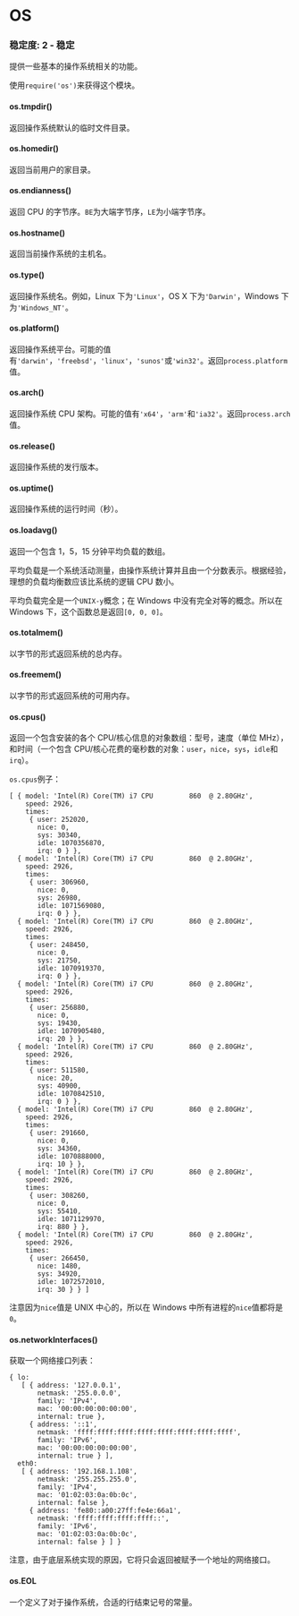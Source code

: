 # OS

### 稳定度: 2 - 稳定

提供一些基本的操作系统相关的功能。

使用`require('os')`来获得这个模块。

#### os.tmpdir()

返回操作系统默认的临时文件目录。

#### os.homedir()

返回当前用户的家目录。

#### os.endianness()

返回 CPU 的字节序。`BE`为大端字节序，`LE`为小端字节序。

#### os.hostname()

返回当前操作系统的主机名。

#### os.type()

返回操作系统名。例如，Linux 下为`'Linux'`，OS X 下为`'Darwin'`，Windows 下为`'Windows_NT'`。

#### os.platform()

返回操作系统平台。可能的值有`'darwin'`，`'freebsd'`，`'linux'`，`'sunos'`或`'win32'`。返回`process.platform`值。

#### os.arch()

返回操作系统 CPU 架构。可能的值有`'x64'`，`'arm'`和`'ia32'`。返回`process.arch`值。

#### os.release()

返回操作系统的发行版本。

#### os.uptime()

返回操作系统的运行时间（秒）。

#### os.loadavg()

返回一个包含 1，5，15 分钟平均负载的数组。

平均负载是一个系统活动测量，由操作系统计算并且由一个分数表示。根据经验，理想的负载均衡数应该比系统的逻辑 CPU 数小。

平均负载完全是一个`UNIX-y`概念；在 Windows 中没有完全对等的概念。所以在 Windows 下，这个函数总是返回`[0, 0, 0]`。

#### os.totalmem()

以字节的形式返回系统的总内存。

#### os.freemem()

以字节的形式返回系统的可用内存。

#### os.cpus()

返回一个包含安装的各个 CPU/核心信息的对象数组：型号，速度（单位 MHz），和时间（一个包含 CPU/核心花费的毫秒数的对象：`user`，`nice`，`sys`，`idle`和`irq`）。

`os.cpus`例子：

```
[ { model: 'Intel(R) Core(TM) i7 CPU         860  @ 2.80GHz',
    speed: 2926,
    times:
     { user: 252020,
       nice: 0,
       sys: 30340,
       idle: 1070356870,
       irq: 0 } },
  { model: 'Intel(R) Core(TM) i7 CPU         860  @ 2.80GHz',
    speed: 2926,
    times:
     { user: 306960,
       nice: 0,
       sys: 26980,
       idle: 1071569080,
       irq: 0 } },
  { model: 'Intel(R) Core(TM) i7 CPU         860  @ 2.80GHz',
    speed: 2926,
    times:
     { user: 248450,
       nice: 0,
       sys: 21750,
       idle: 1070919370,
       irq: 0 } },
  { model: 'Intel(R) Core(TM) i7 CPU         860  @ 2.80GHz',
    speed: 2926,
    times:
     { user: 256880,
       nice: 0,
       sys: 19430,
       idle: 1070905480,
       irq: 20 } },
  { model: 'Intel(R) Core(TM) i7 CPU         860  @ 2.80GHz',
    speed: 2926,
    times:
     { user: 511580,
       nice: 20,
       sys: 40900,
       idle: 1070842510,
       irq: 0 } },
  { model: 'Intel(R) Core(TM) i7 CPU         860  @ 2.80GHz',
    speed: 2926,
    times:
     { user: 291660,
       nice: 0,
       sys: 34360,
       idle: 1070888000,
       irq: 10 } },
  { model: 'Intel(R) Core(TM) i7 CPU         860  @ 2.80GHz',
    speed: 2926,
    times:
     { user: 308260,
       nice: 0,
       sys: 55410,
       idle: 1071129970,
       irq: 880 } },
  { model: 'Intel(R) Core(TM) i7 CPU         860  @ 2.80GHz',
    speed: 2926,
    times:
     { user: 266450,
       nice: 1480,
       sys: 34920,
       idle: 1072572010,
       irq: 30 } } ] 
```

注意因为`nice`值是 UNIX 中心的，所以在 Windows 中所有进程的`nice`值都将是`0`。

#### os.networkInterfaces()

获取一个网络接口列表：

```
{ lo:
   [ { address: '127.0.0.1',
       netmask: '255.0.0.0',
       family: 'IPv4',
       mac: '00:00:00:00:00:00',
       internal: true },
     { address: '::1',
       netmask: 'ffff:ffff:ffff:ffff:ffff:ffff:ffff:ffff',
       family: 'IPv6',
       mac: '00:00:00:00:00:00',
       internal: true } ],
  eth0:
   [ { address: '192.168.1.108',
       netmask: '255.255.255.0',
       family: 'IPv4',
       mac: '01:02:03:0a:0b:0c',
       internal: false },
     { address: 'fe80::a00:27ff:fe4e:66a1',
       netmask: 'ffff:ffff:ffff:ffff::',
       family: 'IPv6',
       mac: '01:02:03:0a:0b:0c',
       internal: false } ] } 
```

注意，由于底层系统实现的原因，它将只会返回被赋予一个地址的网络接口。

#### os.EOL

一个定义了对于操作系统，合适的行结束记号的常量。